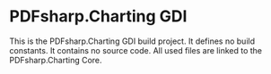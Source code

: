 ﻿# PDFsharp.Charting GDI

This is the PDFsharp.Charting GDI build project.
It defines no build constants.
It contains no source code. All used files are linked to the PDFsharp.Charting Core.
